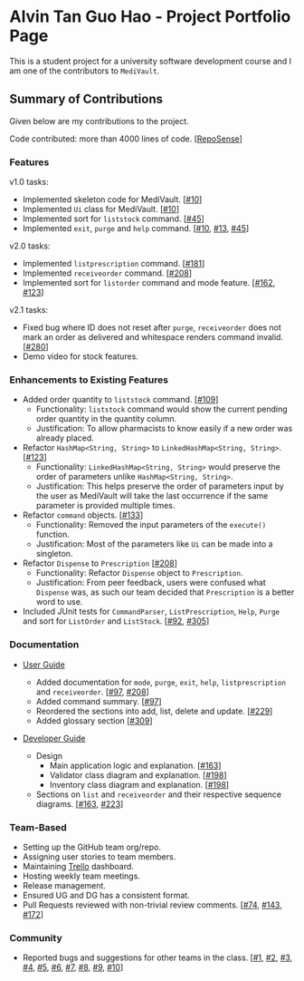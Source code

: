 # Alvin Tan Guo Hao - Project Portfolio Page

This is a student project for a university software development course and I am one of the contributors to `MediVault`.

## Summary of Contributions

Given below are my contributions to the project.

Code contributed: more than 4000 lines of
code. [[RepoSense](https://nus-cs2113-ay2122s1.github.io/tp-dashboard/?search=alvintan01&sort=groupTitle&sortWithin=title&timeframe=commit&mergegroup=&groupSelect=groupByRepos&breakdown=true&checkedFileTypes=docs~functional-code~test-code~other&since=2021-09-25&tabOpen=true&tabType=authorship&tabAuthor=alvintan01&tabRepo=AY2122S1-CS2113T-T10-1%2Ftp%5Bmaster%5D&authorshipIsMergeGroup=false&authorshipFileTypes=docs~functional-code~test-code~other&authorshipIsBinaryFileTypeChecked=false)]

### Features

v1.0 tasks:

- Implemented skeleton code for MediVault. [[#10](https://github.com/AY2122S1-CS2113T-T10-1/tp/pull/10)]
- Implemented `Ui` class for MediVault. [[#10](https://github.com/AY2122S1-CS2113T-T10-1/tp/pull/10)]
- Implemented sort for `liststock` command. [[#45](https://github.com/AY2122S1-CS2113T-T10-1/tp/pull/45)]
- Implemented `exit`, `purge` and `help` command. [[#10](https://github.com/AY2122S1-CS2113T-T10-1/tp/pull/10), [#13](https://github.com/AY2122S1-CS2113T-T10-1/tp/pull/13), [#45](https://github.com/AY2122S1-CS2113T-T10-1/tp/pull/45)]

v2.0 tasks:

- Implemented `listprescription` command. [[#181](https://github.com/AY2122S1-CS2113T-T10-1/tp/pull/181)]
- Implemented `receiveorder` command. [[#208](https://github.com/AY2122S1-CS2113T-T10-1/tp/pull/208)]
- Implemented sort for `listorder` command and mode feature. [[#162](https://github.com/AY2122S1-CS2113T-T10-1/tp/pull/162), [#123](https://github.com/AY2122S1-CS2113T-T10-1/tp/pull/123)]

v2.1 tasks:

- Fixed bug where ID does not reset after `purge`, `receiveorder` does not mark an order as delivered and whitespace renders command invalid. [[#280](https://github.com/AY2122S1-CS2113T-T10-1/tp/pull/280)]
- Demo video for stock features.

### Enhancements to Existing Features

- Added order quantity to `liststock` command. [[#109](https://github.com/AY2122S1-CS2113T-T10-1/tp/pull/109)]
    - Functionality: `liststock` command would show the current pending order quantity in the quantity column.
    - Justification: To allow pharmacists to know easily if a new order was already placed.
- Refactor `HashMap<String, String>` to `LinkedHashMap<String, String>`. [[#123](https://github.com/AY2122S1-CS2113T-T10-1/tp/pull/123)]
    - Functionality: `LinkedHashMap<String, String>` would preserve the order of parameters
      unlike `HashMap<String, String>`.
    - Justification: This helps preserve the order of parameters input by the user as MediVault will take the last
      occurrence if the same parameter is provided multiple times.
- Refactor `command` objects. [[#133](https://github.com/AY2122S1-CS2113T-T10-1/tp/pull/133)]
    - Functionality: Removed the input parameters of the `execute()` function.
    - Justification: Most of the parameters like `Ui` can be made into a singleton.
- Refactor `Dispense` to `Prescription` [[#208](https://github.com/AY2122S1-CS2113T-T10-1/tp/pull/208)]
    - Functionality: Refactor `Dispense` object to `Prescription`.
    - Justification: From peer feedback, users were confused what `Dispense` was, as such our team decided
      that `Prescription` is a better word to use.
- Included JUnit tests for `CommandParser`, `ListPrescription`, `Help`, `Purge` and sort for `ListOrder` and `ListStock`. [[#92](https://github.com/AY2122S1-CS2113T-T10-1/tp/pull/92), [#305](https://github.com/AY2122S1-CS2113T-T10-1/tp/pull/305)]

### Documentation

- [User Guide](../UserGuide.md)
    - Added documentation for `mode`, `purge`, `exit`, `help`, `listprescription` and `receiveorder`. [[#97](https://github.com/AY2122S1-CS2113T-T10-1/tp/pull/97), [#208](https://github.com/AY2122S1-CS2113T-T10-1/tp/pull/208)]
    - Added command summary. [[#97](https://github.com/AY2122S1-CS2113T-T10-1/tp/pull/97)]
    - Reordered the sections into add, list, delete and update. [[#229](https://github.com/AY2122S1-CS2113T-T10-1/tp/pull/229)]
    - Added glossary section [[#309](https://github.com/AY2122S1-CS2113T-T10-1/tp/pull/309)]

- [Developer Guide](../DeveloperGuide.md)
  - Design
    - Main application logic and explanation. [[#163](https://github.com/AY2122S1-CS2113T-T10-1/tp/pull/163)]
    - Validator class diagram and explanation. [[#198](https://github.com/AY2122S1-CS2113T-T10-1/tp/pull/198)]
    - Inventory class diagram and explanation. [[#198](https://github.com/AY2122S1-CS2113T-T10-1/tp/pull/198)]
  - Sections on `list` and `receiveorder` and their respective sequence diagrams. [[#163](https://github.com/AY2122S1-CS2113T-T10-1/tp/pull/163), [#223](https://github.com/AY2122S1-CS2113T-T10-1/tp/pull/223)]

### Team-Based
- Setting up the GitHub team org/repo.
- Assigning user stories to team members.
- Maintaining [Trello](https://trello.com/b/nMVm0vgz/cs2113t-user-stories) dashboard.
- Hosting weekly team meetings.
- Release management.
- Ensured UG and DG has a consistent format.
- Pull Requests reviewed with non-trivial review comments. [[#74](https://github.com/AY2122S1-CS2113T-T10-1/tp/pull/74), [#143](https://github.com/AY2122S1-CS2113T-T10-1/tp/pull/143), [#172](https://github.com/AY2122S1-CS2113T-T10-1/tp/pull/172)]


### Community
- Reported bugs and suggestions for other teams in the class. [[#1](https://github.com/alvintan01/ped/issues/1), [#2](https://github.com/alvintan01/ped/issues/2), [#3](https://github.com/alvintan01/ped/issues/3), [#4](https://github.com/alvintan01/ped/issues/4), [#5](https://github.com/alvintan01/ped/issues/5), [#6](https://github.com/alvintan01/ped/issues/6), [#7](https://github.com/alvintan01/ped/issues/7), [#8](https://github.com/alvintan01/ped/issues/8), [#9](https://github.com/alvintan01/ped/issues/9), [#10](https://github.com/alvintan01/ped/issues/10)]
